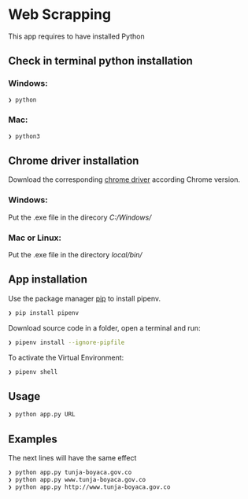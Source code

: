 # Web Scrapping

This app requires to have installed Python

## Check in terminal python installation

### Windows:

```bash
❯ python
```

### Mac:

```bash
❯ python3
```

## Chrome driver installation

Download the corresponding [chrome driver](https://chromedriver.chromium.org/downloads) according Chrome version.

### Windows:

Put the .exe file in the direcory _C:/Windows/_

### Mac or Linux:

Put the .exe file in the directory _local/bin/_

## App installation

Use the package manager [pip](https://pip.pypa.io/en/stable/) to install pipenv.

```bash
❯ pip install pipenv
```

Download source code in a folder, open a terminal and run:

```bash
❯ pipenv install --ignore-pipfile
```

To activate the Virtual Environment:

```bash
❯ pipenv shell
```

## Usage

```bash
❯ python app.py URL
```

## Examples

The next lines will have the same effect

```bash
❯ python app.py tunja-boyaca.gov.co
❯ python app.py www.tunja-boyaca.gov.co
❯ python app.py http://www.tunja-boyaca.gov.co
```
